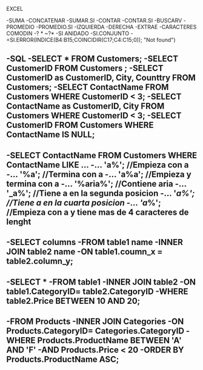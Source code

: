 EXCEL

-SUMA
-CONCATENAR
-SUMAR.SI
-CONTAR
-CONTAR.SI
-BUSCARV
-PROMEDIO
-PROMEDIO.SI
-IZQUIERDA
-DERECHA
-EXTRAE
-CARACTERES COMODIN 
-?    *   ~?*   <o>
-SI ANIDADO
-SI.CONJUNTO
-=SI.ERROR(INDICE(B4:B15;COINCIDIR(C17;C4:C15;0)); "Not found")


-SQL 
-SELECT * FROM Customers;
-SELECT CustomerID FROM Customers ;
-SELECT CustomerID as CustomerID, City, Counttry FROM Customers;
-SELECT ContactName FROM Customers WHERE CustomerID < 3;
-SELECT ContactName as CustomerID, City FROM Customers WHERE CustomerID < 3; 
-SELECT CustomerID FROM Customers WHERE ContactName IS NULL;
-
-SELECT ContactName FROM Customers WHERE ContactName LIKE ... 
-... 'a%';  //Empieza con a
-...  '%a'; //Termina con a
-...  'a%a'; //Empieza y termina con a
-...  '%aria%'; //Contiene aria
-...  '_a%'; //Tiene a en la segunda posicion 
-...  '___a%'; //Tiene a en la cuarta posicion 
-...  'a___%'; //Empieza con a y tiene mas de 4 caracteres de lenght
-
-SELECT columns
-FROM table1 name
-INNER JOIN table2 name
-ON table1.coumn_x = table2.column_y;
-
-SELECT *
-FROM table1
-INNER JOIN table2
-ON table1.CategoryID= table2.CategoryID
-WHERE table2.Price BETWEEN 10 AND 20;
-
-FROM Products
-INNER JOIN Categories
-ON Products.CategoryID= Categories.CategoryID
-WHERE Products.ProductName BETWEEN 'A' AND 'F'
-AND Products.Price < 20
-ORDER BY Products.ProductName ASC;
-